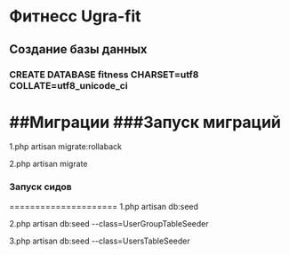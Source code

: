 
# Фитнесс Ugra-fit
## Создание базы данных
### CREATE DATABASE fitness CHARSET=utf8 COLLATE=utf8_unicode_ci

##Миграции
###Запуск миграций
=====================
1.php artisan migrate:rollaback

2.php artisan migrate
### Запуск сидов
=====================
1.php artisan db:seed

2.php artisan db:seed --class=UserGroupTableSeeder

3.php artisan db:seed --class=UsersTableSeeder
